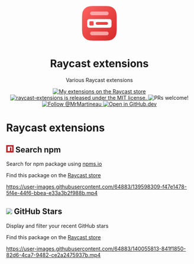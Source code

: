 <div align="center">
  <img
    src="https://github.com/raycast/extensions/raw/main/images/store-logo.png?raw=true"
    width="100"
  />

  <h1>
    Raycast extensions
  </h1>

Various Raycast extensions

  <p>
    <a href="https://www.raycast.com/mrmartineau">
      <img src="https://img.shields.io/badge/Raycast-Store-red.svg"
        alt="My extensions on the Raycast store"
      />
    </a>
    <a
      href="https://github.com/MrMartineau/raycast-extensions/blob/master/LICENSE"
    >
      <img
        src="https://img.shields.io/badge/license-MIT-blue.svg"
        alt="raycast-extensions is released under the MIT license."
      />
    </a>
    <img
      src="https://img.shields.io/badge/PRs-welcome-brightgreen.svg"
      alt="PRs welcome!"
    />
    <a href="https://twitter.com/intent/follow?screen_name=MrMartineau">
      <img
        src="https://img.shields.io/twitter/follow/MrMartineau.svg?label=Follow%20@MrMartineau"
        alt="Follow @MrMartineau"
      />
    </a>
    <a href="https://github.dev/mrmartineau/raycast-extensions">
      <img src="https://img.shields.io/badge/Open_in-GitHub.dev-red.svg"
        alt="Open in GitHub.dev"
      />
    </a>
  </p>
</div>

# Raycast extensions

<h2><img
  src="https://github.com/mrmartineau/raycast-extensions/blob/main/search-npm/assets/command-icon.png?raw=true"
  width="20"
/> Search npm</h2>

Search for npm package using [npms.io](https://npms.io)

Find this package on the [Raycast store](https://www.raycast.com/mrmartineau/search-npm)

https://user-images.githubusercontent.com/64883/139598309-f47e1478-5f4e-44f6-bbea-e33a3b2f988b.mp4

<h2><img
  src="https://user-images.githubusercontent.com/64883/139604791-4a3024f8-691b-4511-8915-d48eff1915c2.png?raw=true"
  width="20"
/> GitHub Stars</h2>

Display and filter your recent GitHub stars

Find this package on the [Raycast store](https://www.raycast.com/mrmartineau/github-stars)

https://user-images.githubusercontent.com/64883/140055813-841f1850-82d6-4ca7-9482-ce2a2475937b.mp4
